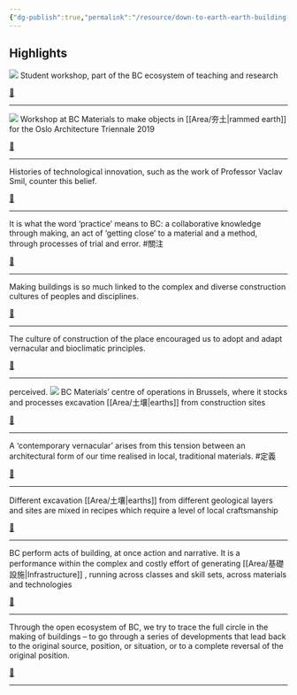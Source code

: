 ```yaml
---
{"dg-publish":true,"permalink":"/resource/down-to-earth-earth-building-in-europe-and-africa-by-bc-architects-and-materials-and-studies/","tags":["建築"]}
---
```


## Highlights
![](https://cdn.ca.emap.com/wp-content/uploads/sites/12/2020/02/bcarchitectscasedesignrammedearthworkshoparchitecturalreview01_660_379646765.jpg)
Student workshop, part of the BC ecosystem of teaching and research

 [🔗](https://read.readwise.io/read/01hbqchap18s2wvczznh3dspmh)

---
![](https://cdn.ca.emap.com/wp-content/uploads/sites/12/2020/02/osloarchitecturetriennalebcarchitectsmaterialsstudiesarchitecturalreview_660_356384622.jpg)
Workshop at BC Materials to make objects in [[Area/夯土\|rammed earth]]  for the Oslo Architecture Triennale 2019

 [🔗](https://read.readwise.io/read/01hbqchqb6rdb0yprth6drqpp3)

---
Histories of technological innovation, such as the work of Professor Vaclav Smil, counter this belief.

 [🔗](https://read.readwise.io/read/01hbqcjqr87vj0xmzgatxswgkn)

---
It is what the word ‘practice’ means to BC: a collaborative knowledge through making, an act of ‘getting close’ to a material and a method, through processes of trial and error.  #關注 

 [🔗](https://read.readwise.io/read/01hbqcmcshq5t2w6xn8k12x23b)

---
Making buildings is so much linked to the complex and diverse construction cultures of peoples and disciplines.

 [🔗](https://read.readwise.io/read/01hbqcqjnxpjx6q0twjrwv6k1s)

---
The culture of construction of the place encouraged us to adopt and adapt vernacular and bioclimatic principles.

 [🔗](https://read.readwise.io/read/01hbqct74xpmf8q6bjkwq8fmjq)

---
perceived.
![](https://cdn.ca.emap.com/wp-content/uploads/sites/12/2020/02/bcarchitectsrammedearthworkshoparchitecturalreview04_660_359817741.jpg)
BC Materials’ centre of operations in Brussels, where it stocks and processes excavation [[Area/土壤\|earths]]  from construction sites

 [🔗](https://read.readwise.io/read/01hbqctfh57jkntm1rpcs0rvq7)

---
A ‘contemporary vernacular’ arises from this tension between an architectural form of our time realised in local, traditional materials.  #定義 

 [🔗](https://read.readwise.io/read/01hbqcw6f5361rp0v8hmx2rr4s)

---
Different excavation [[Area/土壤\|earths]]  from different geological layers and sites are mixed in recipes which require a level of local craftsmanship

 [🔗](https://read.readwise.io/read/01hbqd1e5h6vxsx9gcdakm0qbg)

---
BC perform acts of building, at once action and narrative. It is a performance within the complex and costly effort of generating [[Area/基礎設施\|Infrastructure]] , running across classes and skill sets, across materials and technologies

 [🔗](https://read.readwise.io/read/01hbqd3drxsf3afe6t01ab7vbg)

---
Through the open ecosystem of BC, we try to trace the full circle in the making of buildings – to go through a series of developments that lead back to the original source, position, or situation, or to a complete reversal of the original position.

 [🔗](https://read.readwise.io/read/01hbqd4c3t31vdmxepb3hfrysc)

---
